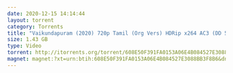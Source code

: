 ```yaml
---
date: 2020-12-15 14:14:44
layout: torrent
category: Torrents
title: "Vaikundapuram (2020) 720p Tamil (Org Vers) HDRip x264 AC3 (DD 5 1) "
size: 1.43 GB
type: Video
torrent: http://itorrents.org/torrent/608E50F391FA0153A06E4B084527E3088BB3F8B6.torrent?title=[limetorrents.info]Vaikundapuram..2020..720p.Tamil..Org.Vers..HDRip.x264.AC3..DD.5.1..By.Full4Movies
magnet: magnet:?xt=urn:btih:608E50F391FA0153A06E4B084527E3088BB3F8B6&dn=Vaikundapuram+%282020%29+720p+Tamil+%28Org+Vers%29+HDRip+x264+AC3+%28DD+5+1%29+By+Full4Movies&tr=udp%3A%2F%2Ftracker.opentrackr.org%3A1337%2Fannounce&tr=udp%3A%2F%2Fopen.stealth.si%3A80%2Fannounce&tr=udp%3A%2F%2Fipv4.tracker.harry.lu%3A80%2Fannounce&tr=udp%3A%2F%2Fretracker.lanta-net.ru%3A2710%2Fannounce&tr=udp%3A%2F%2F9.rarbg.to%3A2770%2Fannounce&tr=udp%3A%2F%2F9.rarbg.to%3A2730%2Fannounce&tr=udp%3A%2F%2F9.rarbg.to%3A2710%2Fannounce&tr=udp%3A%2F%2Ftracker.internetwarriors.net%3A1337%2Fannounce&tr=udp%3A%2F%2Ftracker.torrent.eu.org%3A451%2Fannounce&tr=udp%3A%2F%2Ftracker.cyberia.is%3A6969%2Fannounce&tr=udp%3A%2F%2Fipv6.tracker.harry.lu%3A80%2Fannounce&tr=udp%3A%2F%2Ftracker.leechers-paradise.org%3A6969%2Fannounce&tr=udp%3A%2F%2Fexodus.desync.com%3A6969%2Fannounce&tr=udp%3A%2F%2Ftracker.coppersurfer.tk%3A6969%2Fannounce&tr=udp%3A%2F%2Ftracker.open-internet.nl%3A6969%2Fannounce&tr=udp%3A%2F%2Fopen.demonii.si%3A1337%2Fannounce&tr=udp%3A%2F%2Ftracker.pirateparty.gr%3A6969%2Fannounce&tr=udp%3A%2F%2Fdenis.stalker.upeer.me%3A6969%2Fannounce&tr=udp%3A%2F%2Fp4p.arenabg.com%3A1337%2Fannounce
---
```


